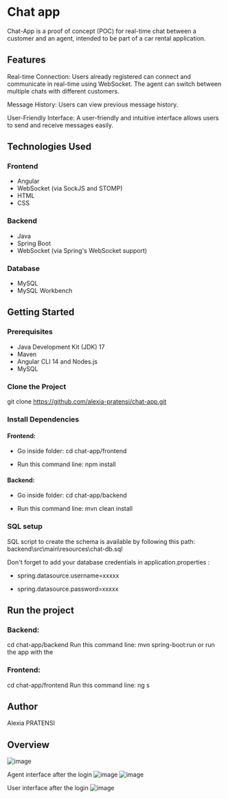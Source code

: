 # Chat app
Chat-App is a proof of concept (POC) for real-time chat between a customer and an agent, intended to be part of a car rental application.

## Features

Real-time Connection: Users already registered can connect and communicate in real-time using WebSocket. The agent can switch between multiple chats with different customers.

Message History: Users can view previous message history.

User-Friendly Interface: A user-friendly and intuitive interface allows users to send and receive messages easily.


## Technologies Used

### Frontend
- Angular
- WebSocket (via SockJS and STOMP)
- HTML
- CSS

### Backend
- Java
- Spring Boot
- WebSocket (via Spring's WebSocket support)

### Database
- MySQL
- MySQL Workbench


## Getting Started

### Prerequisites

- Java Development Kit (JDK) 17
- Maven
- Angular CLI 14 and Nodes.js
- MySQL


### Clone the Project

git clone https://github.com/alexia-pratensi/chat-app.git

### Install Dependencies

#### Frontend:

- Go inside folder: cd chat-app/frontend

- Run this command line:  npm install


#### Backend:

- Go inside folder: cd chat-app/backend

- Run this command line:  mvn clean install


### SQL setup

SQL script to create the schema is available by following this path: backend\src\main\resources\chat-db.sql

Don't forget to add your database credentials in application.properties :

- spring.datasource.username=xxxxx
  
- spring.datasource.password=xxxxx


## Run the project

### Backend:

cd chat-app/backend
Run this command line: mvn spring-boot:run
or run the app with the 

### Frontend:

cd chat-app/frontend
Run this command line: ng s

## Author
Alexia PRATENSI

## Overview
![image](https://github.com/alexia-pratensi/chat-app/assets/108806784/27fbe0d9-1b13-48a8-a33c-b31b44f20ee7)

Agent interface after the login
![image](https://github.com/alexia-pratensi/chat-app/assets/108806784/c4ef5edd-b37f-4312-b028-e1fdf8e26e0a)
![image](https://github.com/alexia-pratensi/chat-app/assets/108806784/42058d45-407c-496c-af8c-b7a129789625)


User interface after the login
![image](https://github.com/alexia-pratensi/chat-app/assets/108806784/658b2b6e-ec22-4308-bd9a-91b39c3298de)




  
